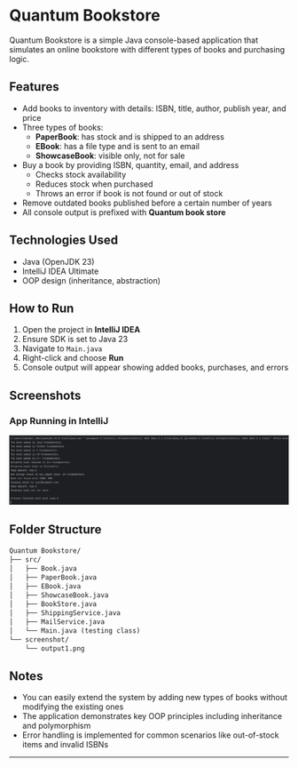 # Quantum Bookstore

Quantum Bookstore is a simple Java console-based application that simulates an online bookstore with different types of books and purchasing logic.

## Features

- Add books to inventory with details: ISBN, title, author, publish year, and price
- Three types of books:
  - **PaperBook**: has stock and is shipped to an address
  - **EBook**: has a file type and is sent to an email
  - **ShowcaseBook**: visible only, not for sale
- Buy a book by providing ISBN, quantity, email, and address
  - Checks stock availability
  - Reduces stock when purchased
  - Throws an error if book is not found or out of stock
- Remove outdated books published before a certain number of years
- All console output is prefixed with **Quantum book store**

## Technologies Used

- Java (OpenJDK 23)
- IntelliJ IDEA Ultimate
- OOP design (inheritance, abstraction)

## How to Run

1. Open the project in **IntelliJ IDEA**
2. Ensure SDK is set to Java 23
3. Navigate to `Main.java`
4. Right-click and choose **Run**
5. Console output will appear showing added books, purchases, and errors

## Screenshots

### App Running in IntelliJ
![App Running with error handling](screenshot/output1.png)

## Folder Structure

```
Quantum Bookstore/
├── src/
│   ├── Book.java
│   ├── PaperBook.java
│   ├── EBook.java
│   ├── ShowcaseBook.java
│   ├── BookStore.java
│   ├── ShippingService.java
│   ├── MailService.java
│   └── Main.java (testing class)
└── screenshot/
    └── output1.png
```

## Notes

- You can easily extend the system by adding new types of books without modifying the existing ones
- The application demonstrates key OOP principles including inheritance and polymorphism
- Error handling is implemented for common scenarios like out-of-stock items and invalid ISBNs

---
